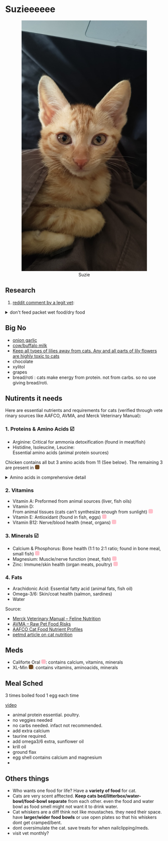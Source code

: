 # Suzieeeeee

<center>
    <img src="https://raw.githubusercontent.com/mindadeepam/obsidian-vault/refs/heads/main/media/suzie.jpeg" alt="Suzie" width="400" height="800">
	<figcaption>Suzie</figcaption>
</center>

## Research
1. [reddit comment by a legit vet](https://www.reddit.com/r/cats/comments/loc380/comment/gs2983n/?utm_source=share&utm_medium=web3x&utm_name=web3xcss&utm_term=1&utm_content=share_button):   

<details><summary>don't feed packet wet food/dry food</summary>
I’m a fully trained pet and animal nutritionist. When it comes to your vet recommended diets such as royal canin and hills etc, vs whiskers and Felix type foods I wouldn’t recommend either. Both types of foods are relatively low quality. Cats are obligate carnivores meaning that their diet should consist of a high meat food. Unfortunately, Felix/ whiskers/ gourmet only contain around 4% meat and the other ingredients consist of low quality fillers such as cereals. Royal canin is relatively similar with low meat and it is very filler heavy. Both foods contain high amounts of sugar and salt (which is why most cats eat it) however this can cause issues like diabetics and pancreatitis. Hills is a little bit better however it is still low on the quality scale. With cats you want to aim for a high meat diet. Brands like **Canagan, nature’s menu, farmina n&d** and more are all examples of high meat and low or even gran free diets. Feeding these kinds of diets reduces the risk of health issues in later life. Also it saves you ALOT of money. The higher the meat content with both cat and dog foods mean you feed less, which inevitably saves you money. The reason gets recommend royal canin, hills, pro plan etc is unfortunately Becouse most vets are either sponsored or owned by either Mars or nestle. Mars and nestle are who own royal canin, hills, pro plan etc. As a result these companies and the vets get commission from recommending these foods. Vets are also not nutrition trained and are only trained on the brands of foods they stock, like royal canin. As a result they recommend foods that aren’t the best for the animals diet. Hope this helps :)
</details>

## **Big No**
- [onion garlic](https://www.reddit.com/r/india/comments/tdbms1/comment/i0j44xj/?utm_source=share&utm_medium=web3x&utm_name=web3xcss&utm_term=1&utm_content=share_button)
- [cow/buffalo milk](https://www.reddit.com/r/india/comments/tdbms1/comment/i0j44xj/?utm_source=share&utm_medium=web3x&utm_name=web3xcss&utm_term=1&utm_content=share_button)
- [Keep all types of lilies away from cats. Any and all parts of lily flowers are highly toxic to cats](https://www.reddit.com/r/india/comments/tdbms1/comment/i0j44xj/?utm_source=share&utm_medium=web3x&utm_name=web3xcss&utm_term=1&utm_content=share_button)
- chocolate
- xylitol
- grapes
- bread/roti : cats make energy from protein. not from carbs. so no use giving bread/roti.



## Nutirents it needs

Here are essential nutrients and requirements for cats (verified through veterinary sources like AAFCO, AVMA, and Merck Veterinary Manual):

### 1. Proteins & Amino Acids ☑️
  - Arginine: Critical for ammonia detoxification (found in meat/fish)
  - Histidine, Isoleucine, Leucine: Essential amino acids (animal protein sources)

  Chicken contains all but 3 amino acids from 11 (See below). The remaining 3 are present in <span style="display: inline-block; width: 1em; height: 1em; background-color: #734d26; border-radius: 4px;"></span> 
  <details>
  <summary>Amino acids in comprehensive detail</summary>

  A cat’s body can make many of the amino acids they need (nonessential amino acids) from other amino acids, but there are [11 essential amino acids for cats](https://www.petmd.com/dog/nutrition/pet-food-ingredient-and-label-guide#Amino%20Acids) that must be supplied in a cat’s diet:

  1.  Arginine
  2.  Histidine
  3.  Isoleucine
  4.  Leucine
  5.  Lysine
  6.  Methionine
  7.  Phenylalanine
  8.  Taurine
  9.  Threonine
  10. Tryptophan
  11. Valine

  Chicken contains all but taurine, methionine, and tryptophan. Here are some foods that you can add to your cat's diet to provide these:

  *   **Taurine:**
      *   Shellfish (clams, mussels, scallops)
      *   Dark meat chicken and turkey
      *   Beef liver
      *   Lamb
      *   Fish (tuna, salmon, sardines)
  *   **Methionine:**
      *   Eggs
      *   Fish (tuna, salmon, sardines)
      *   Turkey
      *   Beef
      *   Pork
      *   Dairy products (cheese, yogurt)
  *   **Tryptophan:**
      *   Turkey
      *   Chicken
      *   Fish (tuna, salmon)
      *   Eggs
      *   Dairy products (milk, cheese)
  </details>

### 2. Vitamins

  - Vitamin A: Preformed from animal sources (liver, fish oils)
  - Vitamin D: From animal tissues (cats can’t synthesize enough from sunlight) <span style="display: inline-block; width: 1em; height: 1em; background-color: pink; border-radius: 4px;"></span> 
  - Vitamin E: Antioxidant (found in fish, eggs) <span style="display: inline-block; width: 1em; height: 1em; background-color: pink; border-radius: 4px;"></span> 
  - Vitamin B12: Nerve/blood health (meat, organs) <span style="display: inline-block; width: 1em; height: 1em; background-color: pink; border-radius: 4px;"></span>  

### 3. Minerals ☑️
   - Calcium & Phosphorus: Bone health (1:1 to 2:1 ratio; found in bone meal, small fish) <span style="display: inline-block; width: 1em; height: 1em; background-color: pink; border-radius: 4px;"></span> 
   - Magnesium: Muscle/nerve function (meat, fish) <span style="display: inline-block; width: 1em; height: 1em; background-color: pink; border-radius: 4px;"></span> 
   - Zinc: Immune/skin health (organ meats, poultry) <span style="display: inline-block; width: 1em; height: 1em; background-color: pink; border-radius: 4px;"></span> 

### 4. Fats
   - Arachidonic Acid: Essential fatty acid (animal fats, fish oil)
   - Omega-3/6: Skin/coat health (salmon, sardines)
   - Water

Source:
- [Merck Veterinary Manual – Feline Nutrition](https://www.merckvetmanual.com/cat-owners/routine-care-and-breeding-of-cats/nutrition-in-cats)  
- [AVMA – Raw Pet Food Risks](https://www.avma.org/resources/pet-owners/petcare/raw-pet-foods)  
- [AAFCO Cat Food Nutrient Profiles](https://www.aafco.org)  
- [petmd article on cat nutrition](https://www.petmd.com/cat/nutrition/cat-nutrition-what-makes-nutritional-cat-food)



## Meds
- Califorte Oral <span style="display: inline-block; width: 1em; height: 1em; background-color: pink; border-radius: 4px;"></span>: contains calcium, vitamins, minerals
- XL-Min <span style="display: inline-block; width: 1em; height: 1em; background-color: #734d26; border-radius: 4px;"></span>: contains vitamins, aminoacids, minerals 

## Meal Sched

3 times boiled food 1 egg each time


[video](https://www.youtube.com/watch?v=m_0MJE4FtRQ)
  - animal protein essential. poultry.
  - no veggies needed
  - no carbs needed. infact not recommended.
  - add extra calcium 
  - taurine required.
  - add omega3/6 extra, sunflower oil
  - krill oil
  - ground flax
  - egg shell contains calcium and magnesium
  - 



## Others things

- Who wants one food for life? Have a **variety of food** for cat.
- Cats are very scent afftected. **Keep cats bed/litterbox/water-bowl/food-bowl separate** from each other. even the food and water bowl as food smell might not want it to drink water.
- Cat whiskers are a diff think not like moustaches. they need their space. have **larger/wider food bowls** or use open plates so that his whiskers dont get cramped/bent.
- dont oversimulate the cat. save treats for when nailclipping/meds.
- visit vet monthly?